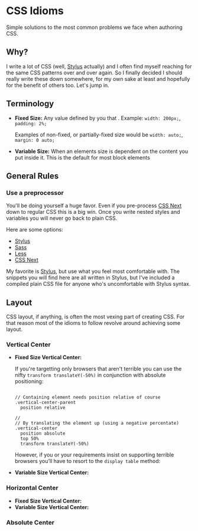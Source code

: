 # CSS Idioms

Simple solutions to the most common problems we face when authoring CSS.

## Why?

I write a lot of CSS (well, [Stylus][] actually) and I often find myself reaching for the same CSS patterns over and over again. So I finally decided I should really write these down somewhere, for my own sake at least and hopefully for the benefit of others too. Let's jump in.


## Terminology

- **Fixed Size:** Any value defined by you that . Example: `width: 200px;`, `padding: 2%;`
    
    Examples of non-fixed, or partially-fixed size would be `width: auto;`, `margin: 0 auto;`

- **Variable Size:** When an elements size is dependent on the content you put inside it. This is the default for most block elements

## General Rules

### Use a preprocessor

You'll be doing yourself a huge favor. Even if you pre-process [CSS Next][] down to regular CSS this is a big win. Once you write nested styles and variables you will never go back to plain CSS. 

Here are some options:

* [Stylus][]
* [Sass][]
* [Less][]
* [CSS Next][]

My favorite is [Stylus][], but use what you feel most comfortable with. The snippets you will find here are all written in Stylus, but I've included a compiled plain CSS file for anyone who's uncomfortable with Stylus syntax. 

[Stylus]: https://learnboost.github.io/stylus/
[CSS Next]: https://github.com/cssnext/cssnext
[Sass]: http://sass-lang.com/
[Less]: http://lesscss.org/

## Layout

CSS layout, if anything, is often the most vexing part of creating CSS. For that reason most of the idioms to follow revolve around achieving some layout.

### Vertical Center

- **Fixed Size Vertical Center:**
  
    If you're targetting only browsers that aren't terrible you can use the nifty `transform translateY(-50%)` in conjunction with absolute positioning:

    ```stylus

    // Containing element needs position relative of course
    .vertical-center-parent
      position relative

    // 
    // By translating the element up (using a negative percentate)
    .vertical-center
      position absolute
      top 50%
      transform translateY(-50%)
    ```

    However, if you or your requirements insist on supporting terrible browsers you'll have to resort to the `display table` method: 
- **Variable Size Vertical Center:**

### Horizontal Center

- **Fixed Size Vertical Center:**
- **Variable Size Vertical Center:**

### Absolute Center
